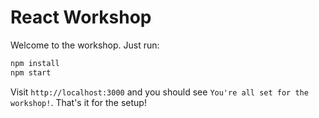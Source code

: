 # React Workshop
Welcome to the workshop. Just run:

```sh
npm install
npm start
```

Visit `http://localhost:3000` and you should see `You're all set for the workshop!`. That's it for the setup!
